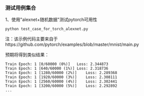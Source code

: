 ### 测试用例集合

1、使用"alexnet+随机数据"测试pytorch可用性

```
python test_case_for_torch_alexnet.py
```

注：该示例代码主要来自于https://github.com/pytorch/examples/blob/master/mnist/main.py

预期将得到类似结果：

```
Train Epoch: 1 [0/60000 (0%)]	Loss: 2.344873
Train Epoch: 1 [640/60000 (1%)]	Loss: 2.318736
Train Epoch: 1 [1280/60000 (2%)]	Loss: 2.289368
Train Epoch: 1 [1920/60000 (3%)]	Loss: 2.308111
Train Epoch: 1 [2560/60000 (4%)]	Loss: 2.302441
Train Epoch: 1 [3200/60000 (5%)]	Loss: 2.292892
...
```

